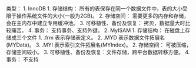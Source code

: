类型： 
    1. InnoDB
        1. 存储结构： 所有的表保存在同一个数据文件中，表的大小受限于操作系统文件的大小(一般为2GB)。
        2. 存储空间： 需要更多的内存和存储，会在主内存中建立专用缓冲池。
        3. 可移植性、备份及恢复： 拷贝，数据量大时比较痛苦。
        4. 事务： 支持事务、支持外键。
    2. MyISAM
        1. 存储结构： 在磁盘上存储成三个文件
                    1. .frm 表示存储表定义。
                    2. .MYD 表示数据文件拓展名(MYData)。
                    3. .MYI 表示索引文件拓展名(MYIndex)。
        2. 存储空间： 可被压缩，存储空间较小。
        3. 可移植性、备份及恢复：文件存储，跨平台数据转移方便。
        4. 事务： 不支持